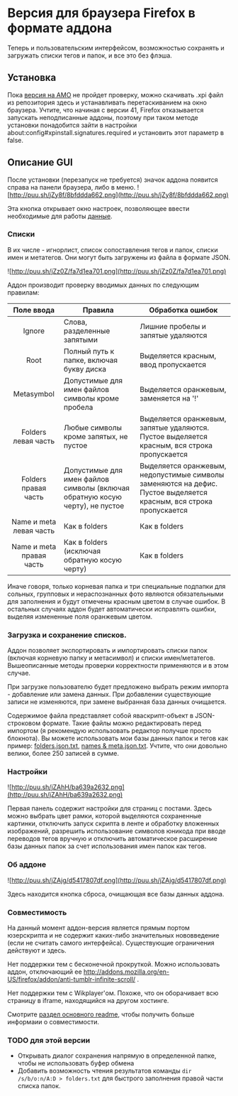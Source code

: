 # Версия для браузера Firefox в формате аддона

Теперь и пользовательским интерфейсом, возможностью сохранять и загружать списки тегов и папок, и все это без флэша.

## Установка

Пока [версия на AMO](https://addons.mozilla.org/en-US/firefox/addon/tumblr-image-sorter/) не пройдет проверку, можно скачивать .xpi файл из репозитория здесь и устанавливать перетаскиванием на окно браузера. Учтите, что начиная с версии 41, Firefox отказывается запускать неподписанные аддоны, поэтому при таком методе установки понадобится зайти в настройки about:config#xpinstall.signatures.required и установить этот параметр в false.

## Описание GUI

После установки (перезапуск не требуется) значок аддона появится справа на панели браузера, либо в меню.
  ![http://puu.sh/jZy8f/8bfddda662.png](http://puu.sh/jZy8f/8bfddda662.png)  
  
Эта кнопка открывает окно настроек, позволяющее ввести необходимые для работы [данные](https://github.com/Seedmanc/Tumblr-image-sorter/blob/master/README.rus.md#%D0%9D%D0%B5%D0%BE%D0%B1%D1%85%D0%BE%D0%B4%D0%B8%D0%BC%D1%8B%D0%B5-%D0%B4%D0%B0%D0%BD%D0%BD%D1%8B%D0%B5).

### Списки

В их числе - игнорлист, список сопоставления тегов и папок, списки имен и метатегов. Они могут быть загружены из файла в формате JSON.

![http://puu.sh/jZz0Z/fa7d1ea701.png](http://puu.sh/jZz0Z/fa7d1ea701.png)

Аддон производит проверку вводимых данных по следующим правилам:

|Поле ввода  |Правила| Обработка ошибок | 
|:-:          |---  |---              |
|Ignore|Слова, разделенные запятыми|Лишние пробелы и запятые удаляются|
|Root| Полный путь к папке, включая букву диска |Выделяется красным, ввод пропускается|  
|Metasymbol|Допустимые для имен файлов символы кроме пробела| Выделяется оранжевым, заменяется на '!'|
|Folders левая часть| Любые символы кроме запятых, не пустое| Выделяется оранжевым, запятые удаляются. Пустое выделяется красным, вся строка пропускается |
|Folders правая часть|Допустимые для имен файлов символы (включая обратную косую черту), не пустое|Выделяется оранжевым, недопустимые символы заменяются на дефис. Пустое выделяется красным, вся строка пропускается|
|Name и meta левая часть|Как в folders|Как в folders|
|Name и meta правая часть|Как в folders (исключая обратную косую черту)|Как в folders|

Иначе говоря, только корневая папка и три специальные подпапки для сольных, групповых и нераспознанных фото являются обязательными для заполнения и будут отмечены красным цветом в случае ошибок. В остальных случаях аддон будет автоматически исправлять ошибки, выделяя измененные поля оранжевым цветом.

### Загрузка и сохранение списков.

Аддон позволяет экспортировать и импортировать списки папок (включая корневую папку и метасимвол) и списки имен/метатегов. Вышеописанные методы проверки корректности применяются и в этом случае.

При загрузке пользователю будет предложено выбрать режим импорта - добавление или замена данных. При добавлении существующие  записи не изменяются, при замене выбранная база данных очищается.

  Содержимое файла представляет собой яваскрипт-объект в JSON-строковом формате. Такие файлы можно редактировать перед импортом (я рекомендую использовать редактор получше просто блокнота). Вы можете использовать мои базы данных папок и тегов как пример: [folders.json.txt](https://github.com/Seedmanc/Tumblr-image-sorter/blob/master/!Firefox%20addon/folders.json.txt), [names & meta.json.txt](https://github.com/Seedmanc/Tumblr-image-sorter/blob/master/names%20%26%20meta.json.txt). Учтите, что они довольно велики, более 250 записей в сумме.

### Настройки

![http://puu.sh/jZAhH/ba639a2632.png](http://puu.sh/jZAhH/ba639a2632.png)

Первая панель содержит настройки для страниц с постами. Здесь можно выбрать цвет рамки, которой выделяются сохраненные картинки, отключить запуск скрипта в ленте и обработку вложенных изображений, разрешить использование символов юникода при вводе переводов тегов вручную и отключить автоматическое расширение базы данных папок за счет использования имен папок как тегов.

### Об аддоне

![http://puu.sh/jZAjg/d5417807df.png](http://puu.sh/jZAjg/d5417807df.png)

Здесь находится кнопка сброса, очищающая все базы данных аддона.

### Совместимость

На данный момент аддон-версия является прямым портом юзерскрипта и не содержит каких-либо значительных нововведение (если не считать самого интерфейса). Существующие ограничения действуют и здесь.

Нет поддержки тем с бесконечной прокруткой. Можно использовать аддон, отключающий ее http://addons.mozilla.org/en-US/firefox/addon/anti-tumblr-infinite-scroll/ .

Нет поддержки тем с Wikplayer'ом. Похоже, что он оборачивает всю страницу в iframe, находящийся на другом хостинге.

Смотрите [раздел основного readme](https://github.com/Seedmanc/Tumblr-image-sorter/blob/master/README.rus.md#%D0%A1%D0%BE%D0%B2%D0%BC%D0%B5%D1%81%D1%82%D0%B8%D0%BC%D0%BE%D1%81%D1%82%D1%8C), чтобы получить больше информаии о совместимости.

### TODO для этой версии

* Открывать диалог сохранения напрямую в определенной папке, чтобы не использовать буфер обмена
* Добавить возможность чтения результатов команды `dir /s/b/o:n/A:D > folders.txt` для быстрого заполнения правой части списка папок.
